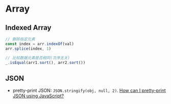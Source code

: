 # Array
## Indexed Array

```js
// 删除指定元素
const index = arr.indexOf(val)
arr.splice(index, 1)

// 比较数据元素是否相同(次序无关)
_.isEqual(arr1.sort(), arr2.sort())
```

## JSON
* pretty-print JSON: `JSON.stringify(obj, null, 2)`. [How can I pretty-print JSON using JavaScript?](https://stackoverflow.com/questions/4810841/how-can-i-pretty-print-json-using-javascript)